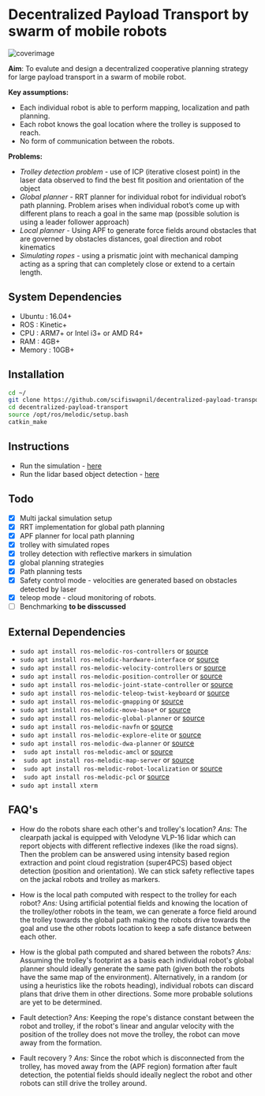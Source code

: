 # Decentralized Payload Transport by swarm of mobile robots
![coverimage](https://user-images.githubusercontent.com/5753164/134801855-1f9f6c84-6422-49fc-8e8a-f8b49577af86.png)

**Aim**: To evalute and design a decentralized cooperative planning strategy for large payload transport in a swarm of mobile robot.

**Key assumptions:** 
- Each individual robot is able to perform mapping, localization and path planning.
- Each robot knows the goal location where the trolley is supposed to reach. 
- No form of communication between the robots.

**Problems:**
- *Trolley detection problem* - use of ICP (iterative closest point) in the laser data observed to find the best fit position and orientation of the object 
- *Global planner* - RRT planner for individual robot for individual robot’s path planning. Problem arises when individual robot’s come up with different plans to reach a goal in the same map (possible solution is using a leader follower approach) 
- *Local planner* - Using APF to generate force fields around obstacles that are governed by obstacles distances, goal direction and robot kinematics 
- *Simulating ropes* - using a prismatic joint with mechanical damping acting as a spring that can completely close or extend to a certain length. 

## System Dependencies
- Ubuntu : 16.04+
- ROS : Kinetic+
- CPU : ARM7+ or Intel i3+ or AMD R4+
- RAM : 4GB+
- Memory : 10GB+


## Installation
```bash
cd ~/
git clone https://github.com/scifiswapnil/decentralized-payload-transport
cd decentralized-payload-transport
source /opt/ros/melodic/setup.bash
catkin_make
```
## Instructions

- Run the simulation  - [here](https://github.com/scifiswapnil/decentralized-payload-transport/tree/master/src/jackal_workspace)
- Run the lidar based object detection - [here](https://github.com/scifiswapnil/decentralized-payload-transport/tree/master/src/lidar_object_detection)

## Todo
- [x] Multi jackal simulation setup
- [x] RRT implementation for global path planning 
- [x] APF planner for local path planning 
- [x] trolley with simulated ropes
- [x] trolley detection with reflective markers in simulation 
- [x] global planning strategies 
- [x] Path planning tests
- [x] Safety control mode - velocities are generated based on obstacles detected by laser
- [x] teleop mode - cloud monitoring of robots.
- [ ] Benchmarking **to be disscussed**

## External Dependencies 

- ``` sudo apt install ros-melodic-ros-controllers ``` or [source](https://github.com/ros-controls/ros_controllers)
- ``` sudo apt install ros-melodic-hardware-interface ``` or [source](https://github.com/ros-controls/ros_control)
- ``` sudo apt install ros-melodic-velocity-controllers ``` or [source](https://github.com/ros-controls/ros_control)
- ``` sudo apt install ros-melodic-position-controller ``` or [source](https://github.com/ros-controls/ros_control)
- ``` sudo apt install ros-melodic-joint-state-controller ``` or [source](https://github.com/ros-controls/ros_control)
- ``` sudo apt install ros-melodic-teleop-twist-keyboard ``` or [source](https://github.com/ros-teleop/teleop_twist_keyboard)
- ``` sudo apt install ros-melodic-gmapping ``` or [source](https://github.com/ros-perception/slam_gmapping)
- ``` sudo apt install ros-melodic-move-base* ``` or [source](https://github.com/ros-planning/navigation)
- ``` sudo apt install ros-melodic-global-planner ``` or [source](https://github.com/ros-planning/navigation)
- ``` sudo apt install ros-melodic-navfn ``` or [source](https://github.com/ros-planning/navigation)
- ``` sudo apt install ros-melodic-explore-elite ``` or [source](https://github.com/hrnr/m-explore)
- ``` sudo apt install ros-melodic-dwa-planner ``` or [source](https://github.com/ros-planning/navigation)
- ``` sudo apt install ros-melodic-amcl```  or [source](https://github.com/ros-planning/navigation)
- ``` sudo apt install ros-melodic-map-server```  or [source](https://github.com/ros-planning/navigation)
- ``` sudo apt install ros-melodic-robot-localization``` or [source](https://github.com/cra-ros-pkg/robot_localization)
- ``` sudo apt install ros-melodic-pcl``` or [source](https://github.com/ros-perception/perception_pcl)
- ``` sudo apt install xterm ``` 

## FAQ's

- How do the robots share each other's and trolley's location?
*Ans:* The clearpath jackal is equipped with Velodyne VLP-16 lidar which can report objects with different reflective indexes (like the road signs). Then the problem can be answered using intensity based region extraction and point cloud registration (super4PCS) based object detection (position and orientation). We can stick safety reflective tapes on the jackal robots and trolley as markers.  

- How is the local path computed with respect to the trolley for each robot?
*Ans:* Using artificial potential fields and knowing the location of the trolley/other robots in the team, we can generate a force field around the trolley towards the global path making the robots drive towards the goal and use the other robots location to keep a safe distance between each other. 

- How is the global path computed and shared between the robots?
*Ans:* Assuming the trolley's footprint as a basis each individual robot's global planner should ideally generate the same path (given both the robots have the same map of the environment). Alternatively, in a random (or using a heuristics like the robots heading), individual robots can discard plans that drive them in other directions. Some more probable solutions are yet to be determined. 

- Fault detection?
*Ans:* Keeping the rope's distance constant between the robot and trolley, if the robot's linear and angular velocity with the position of the trolley does not move the trolley, the robot can move away from the formation. 

- Fault recovery ?
*Ans:* Since the robot which is disconnected from the trolley, has moved away from the (APF region) formation after fault detection, the potential fields should ideally neglect the robot and other robots can still drive the trolley around. 
